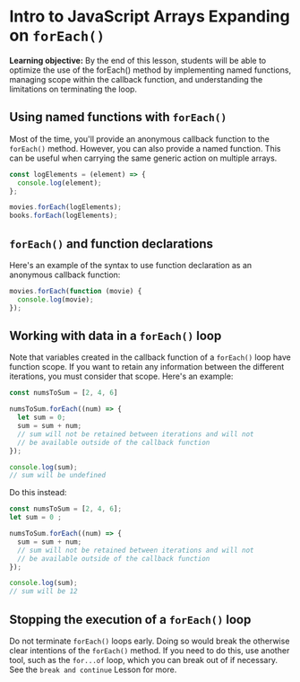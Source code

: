 <h1>
  <span class="headline">Intro to JavaScript Arrays</span>
  <span class="subhead">Expanding on <code>forEach()</code></span>
</h1>

**Learning objective:** By the end of this lesson, students will be able to optimize the use of the forEach() method by implementing named functions, managing scope within the callback function, and understanding the limitations on terminating the loop.

## Using named functions with `forEach()`

Most of the time, you'll provide an anonymous callback function to the `forEach()` method. However, you can also provide a named function. This can be useful when carrying the same generic action on multiple arrays.

```js
const logElements = (element) => {
  console.log(element);
};

movies.forEach(logElements);
books.forEach(logElements);
```

## `forEach()` and function declarations

Here's an example of the syntax to use function declaration as an anonymous callback function:

```js
movies.forEach(function (movie) {
  console.log(movie);
});
```

## Working with data in a `forEach()` loop

Note that variables created in the callback function of a `forEach()` loop have function scope. If you want to retain any information between the different iterations, you must consider that scope. Here's an example:

```js
const numsToSum = [2, 4, 6]

numsToSum.forEach((num) => {
  let sum = 0;
  sum = sum + num;
  // sum will not be retained between iterations and will not 
  // be available outside of the callback function
});

console.log(sum);
// sum will be undefined
```

Do this instead:

```js
const numsToSum = [2, 4, 6];
let sum = 0 ;

numsToSum.forEach((num) => {
  sum = sum + num;
  // sum will not be retained between iterations and will not 
  // be available outside of the callback function
});

console.log(sum);
// sum will be 12
```

## Stopping the execution of a `forEach()` loop

Do not terminate `forEach()` loops early. Doing so would break the otherwise clear intentions of the `forEach()` method. If you need to do this, use another tool, such as the `for...of` loop, which you can break out of if necessary. See the `break and continue` Lesson for more.
